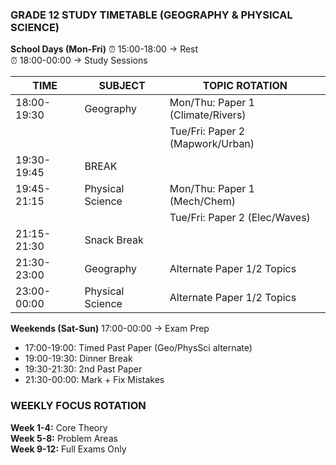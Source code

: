 ### GRADE 12 STUDY TIMETABLE (GEOGRAPHY & PHYSICAL SCIENCE)
**School Days (Mon-Fri)**
⏰ 15:00-18:00 → Rest  
⏰ 18:00-00:00 → Study Sessions  

| TIME       | SUBJECT          | TOPIC ROTATION                     |
|------------|------------------|------------------------------------|
| 18:00-19:30 | Geography       | Mon/Thu: Paper 1 (Climate/Rivers)  |
|            |                  | Tue/Fri: Paper 2 (Mapwork/Urban)   |
| 19:30-19:45 | BREAK           |                                    |
| 19:45-21:15 | Physical Science| Mon/Thu: Paper 1 (Mech/Chem)       |
|            |                  | Tue/Fri: Paper 2 (Elec/Waves)      |
| 21:15-21:30 | Snack Break     |                                    |
| 21:30-23:00 | Geography       | Alternate Paper 1/2 Topics         |
| 23:00-00:00 | Physical Science| Alternate Paper 1/2 Topics         |

**Weekends (Sat-Sun)** 17:00-00:00 → Exam Prep  
- 17:00-19:00: Timed Past Paper (Geo/PhysSci alternate)  
- 19:00-19:30: Dinner Break  
- 19:30-21:30: 2nd Past Paper  
- 21:30-00:00: Mark + Fix Mistakes  

### WEEKLY FOCUS ROTATION
**Week 1-4:** Core Theory  
**Week 5-8:** Problem Areas  
**Week 9-12:** Full Exams Only  

